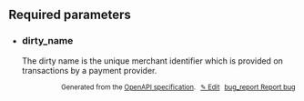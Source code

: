 <!--- This is a generated file, do not edit! -->
<!--- [START woosmap_http_parameters_merchantsbrand] -->
<h2 id="required-parameters">Required parameters</h2>

-   <h3 class="parameter-name" id="dirty_name">dirty_name</h3>

    The dirty name is the unique merchant identifier which is provided on transactions by a payment provider.

<!---->




<p style="text-align: right; font-size: smaller;">Generated from the <a data-label="openapi-github" href="https://github.com/woosmap/openapi-specification" title="Woosmap OpenAPI Specification" class="external">OpenAPI specification</a>.
<a data-label="openapi-github-woosmap-http-parameters-merchantsbrand" data-action="edit" style="margin-left: 5px;" href="https://github.com/woosmap/openapi-specification/tree/main/specification/parameters" title="Edit on GitHub">✎ Edit</a>
<a data-label="openapi-github-woosmap-http-parameters-merchantsbrand" data-action="bug" style="margin-left: 5px;" href="https://github.com/woosmap/openapi-specification/issues/new?assignees=&labels=type%3A+bug%2C+triage+me&template=bug_report.md&title=[parameters] Bug - /merchants/brand" title="File bug for parameters on GitHub"><span class="material-icons">bug_report</span> Report bug</a>
</p>

<!--- [END woosmap_http_parameters_merchantsbrand] -->